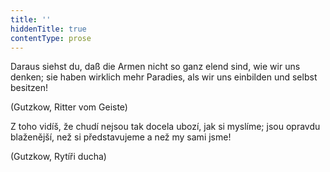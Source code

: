 ```yaml
---
title: ''
hiddenTitle: true
contentType: prose
---
```


<section>

Daraus siehst du, daß die Armen nicht so ganz elend sind, wie wir uns denken; sie haben wirklich mehr Paradies, als wir uns einbilden und selbst besitzen!

(Gutzkow, Ritter vom Geiste)

Z toho vidíš, že chudí nejsou tak docela ubozí, jak si myslíme; jsou opravdu blaženější, než si představujeme a než my sami jsme!

(Gutzkow, Rytíři ducha)

</section>
